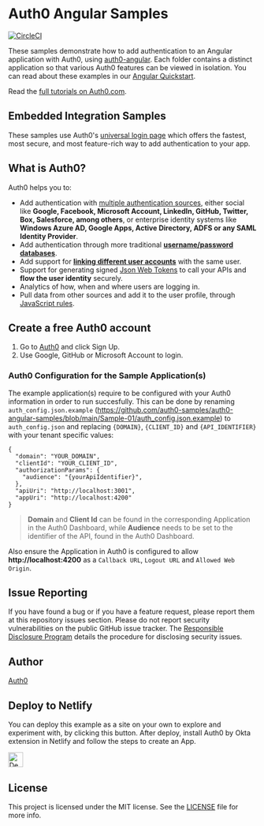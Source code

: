 # Auth0 Angular Samples

[![CircleCI](https://circleci.com/gh/auth0-samples/auth0-angular-samples.svg?style=svg)](https://circleci.com/gh/auth0-samples/auth0-angular-samples)

These samples demonstrate how to add authentication to an Angular application with Auth0, using [auth0-angular](https://github.com/auth0/auth0-angular). Each folder contains a distinct application so that various Auth0 features can be viewed in isolation. You can read about these examples in our [Angular Quickstart](https://auth0.com/docs/quickstart/spa/angular).

Read the [full tutorials on Auth0.com](https://auth0.com/docs/quickstart/spa/angular).

## Embedded Integration Samples

These samples use Auth0's [universal login page](https://auth0.com/docs/hosted-pages/login) which offers the fastest, most secure, and most feature-rich way to add authentication to your app.

## What is Auth0?

Auth0 helps you to:

- Add authentication with [multiple authentication sources](https://docs.auth0.com/identityproviders), either social like **Google, Facebook, Microsoft Account, LinkedIn, GitHub, Twitter, Box, Salesforce, among others**, or enterprise identity systems like **Windows Azure AD, Google Apps, Active Directory, ADFS or any SAML Identity Provider**.
- Add authentication through more traditional **[username/password databases](https://docs.auth0.com/mysql-connection-tutorial)**.
- Add support for **[linking different user accounts](https://docs.auth0.com/link-accounts)** with the same user.
- Support for generating signed [Json Web Tokens](https://docs.auth0.com/jwt) to call your APIs and **flow the user identity** securely.
- Analytics of how, when and where users are logging in.
- Pull data from other sources and add it to the user profile, through [JavaScript rules](https://docs.auth0.com/rules).

## Create a free Auth0 account

1. Go to [Auth0](https://auth0.com/signup) and click Sign Up.
2. Use Google, GitHub or Microsoft Account to login.

### Auth0 Configuration for the Sample Application(s)
The example application(s) require to be configured with your Auth0 information in order to run succesfully.
This can be done by renaming `auth_config.json.example` (https://github.com/auth0-samples/auth0-angular-samples/blob/main/Sample-01/auth_config.json.example) to `auth_config.json` and replacing `{DOMAIN}`, `{CLIENT_ID}` and `{API_IDENTIFIER}` with your tenant specific values:

```
{
  "domain": "YOUR_DOMAIN",
  "clientId": "YOUR_CLIENT_ID",
  "authorizationParams": {
    "audience": "{yourApiIdentifier}",
  },
  "apiUri": "http://localhost:3001",
  "appUri": "http://localhost:4200"
}
```

> **Domain** and **Client Id** can be found in the corresponding Application in the Auth0 Dashboard, while **Audience** needs to be set to the identifier of the API, found in the Auth0 Dashboard.

Also ensure the Application in Auth0 is configured to allow **http://localhost:4200** as a `Callback URL`, `Logout URL` and `Allowed Web Origin`.

## Issue Reporting

If you have found a bug or if you have a feature request, please report them at this repository issues section. Please do not report security vulnerabilities on the public GitHub issue tracker. The [Responsible Disclosure Program](https://auth0.com/whitehat) details the procedure for disclosing security issues.

## Author

[Auth0](https://auth0.com)

## Deploy to Netlify
You can deploy this example as a site on your own to explore and experiment with, by clicking this button.
After deploy, install Auth0 by Okta extension in Netlify and follow the steps to create an App.

<a href="https://app.netlify.com/start/deploy?repository=https://github.com/auth0-samples/auth0-angular-samples"><img src="https://www.netlify.com/img/deploy/button.svg" alt="Deploy to Netlify" height=30px></a>

## License

This project is licensed under the MIT license. See the [LICENSE](LICENSE) file for more info.
